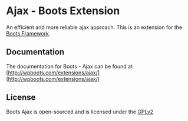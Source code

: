 Ajax - Boots Extension
=====

An efficient and more reliable ajax approach.
This is an extension for the [Boots Framework](http://wpboots.com).

## Documentation

The documentation for Boots - Ajax can be found at [http://wpboots.com/extensions/ajax/](http://wpboots.com/extensions/ajax/)

## License

Boots Ajax is open-sourced and is licensed under the [GPLv2](http://www.gnu.org/licenses/gpl-2.0.html)
